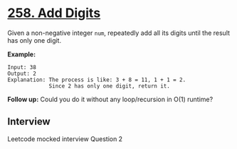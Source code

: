 # [258. Add Digits](https://leetcode.com/problems/add-digits/)

Given a non-negative integer `num`, repeatedly add all its digits until the result has only one digit.

**Example:**
```
Input: 38
Output: 2
Explanation: The process is like: 3 + 8 = 11, 1 + 1 = 2.
             Since 2 has only one digit, return it.
```

**Follow up:**
Could you do it without any loop/recursion in O(1) runtime?

## Interview
Leetcode mocked interview Question 2